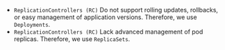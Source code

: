 
- `ReplicationControllers (RC)` Do not support rolling updates, rollbacks, or easy management of application versions. Therefore, we use `Deployments`.
- `ReplicationControllers (RC)` Lack advanced management of pod replicas. Therefore, we use `ReplicaSets`.
